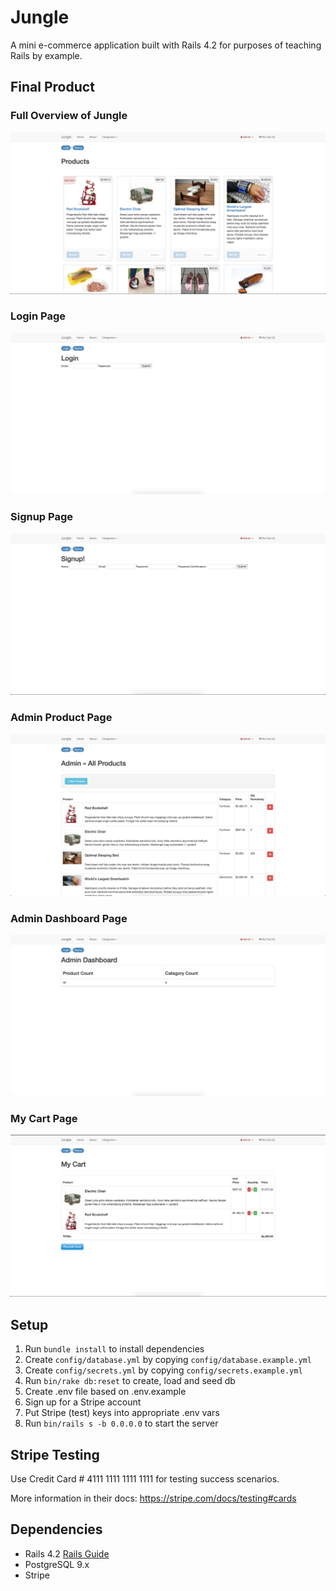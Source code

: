 # Jungle

A mini e-commerce application built with Rails 4.2 for purposes of teaching Rails by example.

## Final Product

### Full Overview of Jungle
!["Main Page"](https://github.com/grant-murphy/jungle/blob/master/docs/main-page.png)
### Login Page
!["Login Page"](https://github.com/grant-murphy/jungle/blob/master/docs/login-page.png)
### Signup Page
!["Signup Page"](https://github.com/grant-murphy/jungle/blob/master/docs/signup-page.png)
### Admin Product Page
!["Admin Products"](https://github.com/grant-murphy/jungle/blob/master/docs/admin-products.png)
### Admin Dashboard Page
!["Admin Products"](https://github.com/grant-murphy/jungle/blob/master/docs/admin-dashboard.png)
### My Cart Page
!["MyCart Page"](https://github.com/grant-murphy/jungle/blob/master/docs/mycart-page.png)






## Setup

1. Run `bundle install` to install dependencies
2. Create `config/database.yml` by copying `config/database.example.yml`
3. Create `config/secrets.yml` by copying `config/secrets.example.yml`
4. Run `bin/rake db:reset` to create, load and seed db
5. Create .env file based on .env.example
6. Sign up for a Stripe account
7. Put Stripe (test) keys into appropriate .env vars
8. Run `bin/rails s -b 0.0.0.0` to start the server

## Stripe Testing

Use Credit Card # 4111 1111 1111 1111 for testing success scenarios.

More information in their docs: <https://stripe.com/docs/testing#cards>

## Dependencies

* Rails 4.2 [Rails Guide](http://guides.rubyonrails.org/v4.2/)
* PostgreSQL 9.x
* Stripe
